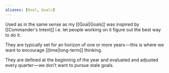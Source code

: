 ```yaml
---
aliases: [Goal, Goals]
---
```


Used as in the same sense as my [[Goal|Goals]] was inspired by [[Commander's Intent]] i.e. let people working on it figure out the best way to do it.

They are typically set for an horizon of one or more years — this is where we want to encourage [[time|long-term]] thinking.

They are defined at the beginning of the year and evaluated and adjusted every quarter — we don’t want to pursue stale goals.